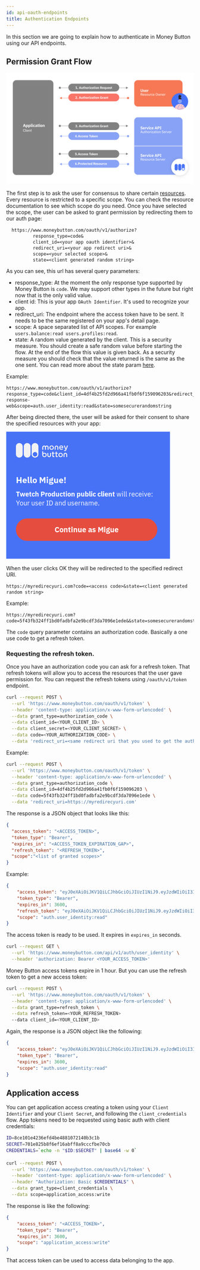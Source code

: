 ```yaml
---
id: api-oauth-endpoints
title: Authentication Endpoints
---
```


In this section we are going to explain how to authenticate in Money Button using our API endpoints.

## Permission Grant Flow

![User permission grant diagram](assets/oauth_permission_gran_flow_diagram.png)

The first step is to ask the user for consensus to share certain [resources](api-rest-endpoint-list). Every resource
is restricted to a specific scope. You can check the resource documentation to see which scope do you need.
Once you have selected the scope, the user can be asked to grant permission by redirecting them
to our auth page:

```
  https://www.moneybutton.com/oauth/v1/authorize?
          response_type=code&
          client_id=<your app oauth identifier>&
          redirect_uri=<your app redirect uri>&
          scope=<your selected scope>&
          state=<client generated random string>
```

As you can see, this url has several query parameters:

* response_type: At the moment the only response type supported by Money Button is `code`. We may support
other types in the future but right now that is the only valid value.
* client id: This is your app `OAuth Identifier`. It's used to recognize your app.
* redirect_uri: The endpoint where the access token have to be sent. It needs to be the same registered on your app's
detail page.
* scope: A space separated list of API scopes. For example `users.balance:read users.profiles:read`.
* state: A random value generated by the client. This is a security measure. You should create a safe random value before starting the flow. At the end of the flow this value is given back. As a security measure you should check that the
value returned is the same as the one sent. You can read more about the state param [here](https://auth0.com/docs/protocols/oauth2/oauth-state).

Example:

```
https://www.moneybutton.com/oauth/v1/authorize?response_type=code&client_id=4df4b25fd2d966a41fb0f6f159096203&redirect_uri=http://localhost:5007/oauth-response-web&scope=auth.user_identity:read&state=somesecurerandomstring
```

After being directed there, the user will be asked for their consent to share the specified resources with your app:

![Oauth consent screenshot](assets/oauth-consent.png)

When the user clicks OK they will be redirected to the specified redirect URI.

```
https://myredirecyuri.com?code=<access code>&state=<client generated random string>
```

Example:

```
https://myredirecyuri.com?code=5f43fb324ff1bd0fadbfa2e9bcdf3da7096e1ede&&state=somesecurerandomstring
```

The `code` query parameter contains an authorization code. Basically a one use code to get a refresh token.

### Requesting the refresh token.

Once you have an authorization code you can ask for a refresh token. That refresh tokens will allow you to access
the resources that the user gave permission for. You can request the refresh tokens using `/oauth/v1/token` endpoint.

``` bash
curl --request POST \
  --url 'https://www.moneybutton.com/oauth/v1/token' \
  --header 'content-type: application/x-www-form-urlencoded' \
  --data grant_type=authorization_code \
  --data client_id=<YOUR_CLIENT_ID> \
  --data client_secret=<YOUR_CLIENT_SECRET> \
  --data code=<YOUR_AUTHORIZATION_CODE> \
  --data 'redirect_uri=<same redirect uri that you used to get the auth code>'
```

Example:

``` bash
curl --request POST \
  --url 'https://www.moneybutton.com/oauth/v1/token' \
  --header 'content-type: application/x-www-form-urlencoded' \
  --data grant_type=authorization_code \
  --data client_id=4df4b25fd2d966a41fb0f6f159096203 \
  --data code=5f43fb324ff1bd0fadbfa2e9bcdf3da7096e1ede \
  --data 'redirect_uri=https://myredirecyuri.com'
```

The response is a JSON object that looks like this:

``` json
{
  "access_token": "<ACCESS_TOKEN>",
  "token_type": "Bearer",
  "expires_in": "<ACCESS_TOKEN_EXPIRATION_GAP>",
  "refresh_token": "<REFRESH_TOKEN>",
  "scope":"<list of granted scopes>"
}
```

Example:

``` json
{
	"access_token": "eyJ0eXAiOiJKV1QiLCJhbGciOiJIUzI1NiJ9.eyJzdWIiOiI3IiwiYXVkIjoiNGRmNGIyNWZkMmQ5NjZhNDFmYjBmNmYxNTkwOTYyMDMiLCJleHAiOjE1NjU5NzY4MjgsInNjb3BlIjoiYXV0aC51c2VyX2lkZW50aXR5OnJlYWQifQ.kvcXQCOt0FVyaVonOF8gUSO7BZAYOudB_SleWRuOeog",
	"token_type": "Bearer",
	"expires_in": 3600,
	"refresh_token": "eyJ0eXAiOiJKV1QiLCJhbGciOiJIUzI1NiJ9.eyJzdWIiOiI3IiwiYXVkIjoiNGRmNGIyNWZkMmQ5NjZhNDFmYjBmNmYxNTkwOTYyMDMiLCJleHAiOjE1Njg1NjUyMjgsInNjb3BlIjoiYXV0aC51c2VyX2lkZW50aXR5OnJlYWQifQ.2qzrApJyQXi7EHJLxyQXHCk9VTMJppKoN3ZucgxP1rI",
	"scope": "auth.user_identity:read"
}
```

The access token is ready to be used. It expires in `expires_in` seconds.

``` bash
curl --request GET \
  --url 'https://www.moneybutton.com/api/v1/auth/user_identity' \
  --header 'authorization: Bearer <YOUR_ACCESS_TOKEN>'
```

Money Button access tokens expire in 1 hour. But you can use the refresh token to get a new
access token:

``` bash
curl --request POST \
  --url 'https://www.moneybutton.com/oauth/v1/token' \
  --header 'content-type: application/x-www-form-urlencoded' \
  --data grant_type=refresh_token \
  --data refresh_token=<YOUR_REFRESH_TOKEN>
  --data client_id=<YOUR_CLIENT_ID>
```

Again, the response is a JSON object like the following:

``` json
{
	"access_token": "eyJ0eXAiOiJKV1QiLCJhbGciOiJIUzI1NiJ9.eyJzdWIiOiI3IiwiYXVkIjoiNGRmNGIyNWZkMmQ5NjZhNDFmYjBmNmYxNTkwOTYyMDMiLCJleHAiOjE1NjU5NzY5MDIsInNjb3BlIjoiYXV0aC51c2VyX2lkZW50aXR5OnJlYWQifQ.drb9iW4Vas8ccQXeH_I_QcMiEOTy7KpIM9kpo8UoVaM",
	"token_type": "Bearer",
	"expires_in": 3600,
	"scope": "auth.user_identity:read"
}
```

## Application access

You can get application access creating a token using your `Client Identifier` and your `Client Secret`, and following
the `client_credentials` flow. App tokens need to be requested using basic auth with client credentials:

``` bash
ID=8ce101e4236efd4be4881072140b3c1b
SECRET=701e825b8f6ef16abff8a9cccfbe70cb
CREDENTIALS=`echo -n "$ID:$SECRET" | base64 -w 0`

curl --request POST \
  --url 'https://www.moneybutton.com/oauth/v1/token' \
  --header 'content-type: application/x-www-form-urlencoded' \
  --header "Authorization: Basic $CREDENTIALS" \
  --data grant_type=client_credentials \
  --data scope=application_access:write

```

The response is like the following:

``` json
{
	"access_token": "<ACCESS_TOKEN>",
	"token_type": "Bearer",
	"expires_in": 3600,
	"scope": "application_access:write"
}
```

That access token can be used to access data belonging to the app.
